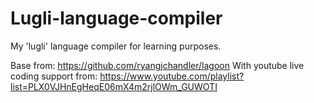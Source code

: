 # Lugli-language-compiler
My 'lugli' language compiler for learning purposes.

Base from: https://github.com/ryangjchandler/lagoon
With youtube live coding support from: https://www.youtube.com/playlist?list=PLX0VJHnEgHeqE06mX4m2rjlOWm_GUWOTI